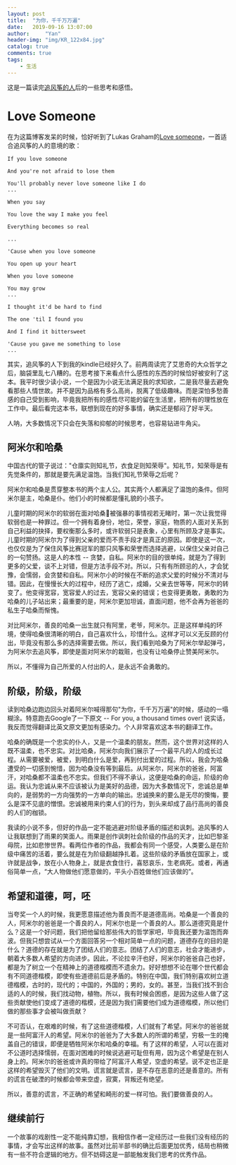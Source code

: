 ```yaml
---
layout: post
title:  "为你，千千万万遍"
date:   2019-09-16 13:07:00
author:     "Yan"
header-img: "img/KR_122x84.jpg"
catalog: true
comments: true
tags:
    - 生活
---
```


这是一篇读完[追风筝的人](https://book.douban.com/subject/1770782/)后的一些思考和感悟。

# Love Someone

在为这篇博客发呆的时候，恰好听到了Lukas Graham的[Love someone](https://www.bilibili.com/video/av32189683/)，一首适合追风筝的人的意境的歌：

```
If you love someone

And you're not afraid to lose them

You'll probably never love someone like I do
...

When you say

You love the way I make you feel

Everything becomes so real

...

'Cause when you love someone

You open up your heart

When you love someone

You may grow
...

I thought it'd be hard to find

The one 'til I found you

And I find it bittersweet

'Cause you gave me something to lose
...

```

其实，追风筝的人下到我的kindle已经好久了。前两周读完了艾思奇的大众哲学之后，脑袋里乱七八糟的。在思考接下来看点什么感性的东西的时候恰好被安利了这本。我平时很少读小说，一个是因为小说无法满足我的求知欲，二是我尽量去避免看那些人情世故。并不是因为品格有多么高尚，脱离了低级趣味。而是深怕多愁善感的自己受到影响，毕竟我把所有的感性尽可能的留在生活里，把所有的理性放在工作中。最后看完这本书，联想到现在的好多事情，确实还是郁闷了好半天。

人呐，大多数情况下只会在失落和抑郁的时候思考，也容易钻进牛角尖。

## 阿米尔和哈桑

中国古代的管子说过："仓廪实则知礼节，衣食足则知荣辱"。知礼节，知荣辱是有先觉条件的，那就是要先满足温饱。当我们知礼节荣辱之后呢？

阿米尔和哈桑是贯穿整本书的两个主人公。其实两个人都满足了温饱的条件。但阿米尔是主，哈桑是仆。他们小的时候都是懂礼貌的小孩子。

儿童时期的阿米尔的软弱在面对哈桑被强暴的事情视若无睹时，第一次让我觉得软弱也是一种罪过。但一个拥有着身份，地位，荣誉，家庭，物质的人面对关系到自己利益的抉择，要权衡那么多时，或许软弱只是表象，心里有所顾及才是事实。儿童时期的阿米尔为了得到父亲的爱而不责手段才是真正的原因。即使是这一次，也仅仅是为了保住风筝比赛冠军的那只风筝和荣誉而选择逃避，以保住父亲对自己的一句赞扬。这是人的本性 -- 贪婪，自私。阿米尔的目的很单纯，就是为了得到更多的父爱，谈不上对错，但是方法手段不对。所以，只有有所顾忌的人，才会犹豫，会懦­弱，会贪婪和自私。阿米尔小的时­候在不断的追求父爱的时候分不清对与错。因此，在慢慢长大的过程中，经历了逃亡，成婚，父亲去世等等，阿米尔的转变了。他变得宽容，宽容爱人的过去，宽容父亲的错­误；也变得更勇敢，勇敢的为哈桑的儿子站出来；最重要的是，阿米尔更加坦­诚，直面问题，他不会再为爸爸的私生子哈桑而惭愧。

对比阿米尔，善良的哈桑一出生就只有阿里，老爷，阿米尔。正是这样单纯的环境，使得哈桑很清晰的明白，自己喜欢什么，珍惜什么。这样才可以义无反顾的付出，毕竟没有那么多的选择需要去做。所以，我们看到哈桑为了阿米尔举起弹弓，为阿米尔去追风筝，即使是面对阿米尔的栽赃，也没有让哈桑停止赞美阿米尔。

所以，不懂得为自己所爱的人付出的人，是永远不会勇敢的。

## 阶级，阶级，阶级

读到哈桑边跑边回头对着阿米尔喊得那句"为你，千千万万遍"的时候，感动的一塌糊涂。特意跑去Google了一下原文 -- For you, a thousand times over! 说实话，我反而觉得翻译比英­文原文更加有感染力。个人非常喜欢这本书的翻译工作。

哈桑的确既是一个忠实的仆人，又是一个温柔的朋友。然而，这个世界对这样的人既不温柔，也不忠实。对比哈桑，阿米尔向我们展示了一个最平凡的人的成长过程。从需要被爱，被爱，到明白什么是爱，再到付出爱的过程。所以，我会为哈桑遭受的一切感到惋惜，因为哈桑没有等到最后。从阿米尔，阿米尔的爸爸，阿富汗，对哈桑都不温柔也不忠实。但我们不得不承认，这便是哈桑的命运，阶级的命运。我认为忠诚从来不应该被认为是美好的品德，因为大多数情况下，忠诚总是单向的，是弱势的一方向强势的一方单向的输出。忠诚换来的要么是无尽的懊悔，要么是深不见底的憎恨。忠诚被用来约束人们的行为，到头来却成了品行高尚的善良的人们的枷锁。

我读的小说不多，但好的作品一定不能逃避对阶级矛盾的描述和讽刺。追风筝的人让我联想到了雨果的笑面人。雨果是创作讽刺社会阶级的作品的天才，比如巴黎圣母院，比如悲惨世界。看两位作者的作品，我都会有同一个感受，人类要么是在阶级中痛苦的活着，要么就是在为阶级翻越挣扎着。这些阶级的矛盾放在国家上，或许就是战争，放在小人物身上，就是衣食住行，喜怒哀乐，生老病死。或者，再通俗简单一点，“大人物做他们愿意做的，平头小百姓做他们应该做的”。

## 希望和道德，呵，呸

当夸奖一个人的时候，我更愿意描述他为善良而不是道德高尚。哈桑是一个善良的人，阿米尔的爸爸是一个善良的人，阿米尔也是一个善良的人。那么道德究竟是什么？这是一个好问题，我们把他留给那些伟大的哲学家吧，毕竟我还要为温饱而奔波。但我只想尝试从一个方面回答另一个相对简单一点的问题，道德存在的目的是什么？道德的存在就是为了团结人们的意志。团结了人们的意志，社会才能进步，朝着大多数人希望的方向进步。因此，不论拉辛汗也好，阿米尔的爸爸自­己也好，都是为了树立一个在精神上的道德楷模而不遗余力。好好想­想不论在哪个世代都会有不同道德楷模，即使有些道德前后是矛盾的。特别在中国，我们特别喜欢树立道德楷模，古时的，现代的；中国的，外国的；男的，女的。甚至，当我们找不到合适的人的时候，我们找动物，植物。所以，我有时候会困惑，是因为这些人做了这些贡献使他们变成了道德的楷模，还是因为我们需要他们成为道德楷模，所以他们做的那些事才会被叫做贡献？

不可否认，在艰难的时候，有了这些道德楷模，人们就有了希望。阿米尔的爸爸就是一些阿富汗人的希望。阿米尔的爸爸为了大多数人的所谓的希望，穷极一生的掩盖自己的错误，即便是牺牲阿米尔和哈桑的幸福。有了这样的希望，人可以在面对不公道时选择懦弱，在面对困难的时候说逃避可耻但有用，因为这个希望是在别人身上的。阿米尔的爸­爸或许真的带给了阿富汗人希望，空虚的希望。说不定也正是这样的希望毁灭了他们的文明。谎言就是谎言，是不存在恶意的还是善意的。所有的谎言在破湮的时候都会带来空­虚，寂寞，背叛还有绝望。

所以，善意的谎言，不正确的希望和畸形的爱一样可怕。我们要做善良的人。

## 继续前行

一个故事的戏剧性一定不能纯靠幻想，我相信作者一定经历过一些我们没有经历的事情，才会写出这样的故事。虽然对比前半部书的确比后面更加优秀，结局也稍微有一些不符合逻辑的地方。但不妨碍这是一部能触发我们思考的优秀作品。









